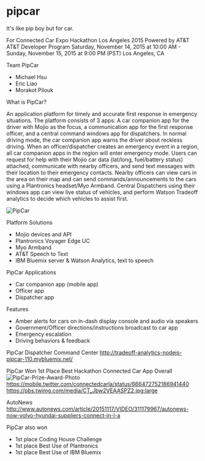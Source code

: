 # pipcar
It's like pip boy but for car.

For Connected Car Expo Hackathon Los Angeles 2015 Powered by AT&T
AT&T Developer Program
Saturday, November 14, 2015 at 10:00 AM - Sunday, November 15, 2015 at 9:00 PM (PST)
Los Angeles, CA

Team PipCar
- Michael Hsu
- Eric Liao
- Morakot Pilouk

What is PipCar?

An application platform for timely and accurate first response in emergency situations. The platform consists of 3 apps: A car companion app for the driver with Mojio as the focus, a communication app for the first response officer, and a central command windows app for dispatchers. In normal driving mode, the car companion app warns the driver about reckless driving. When an officer/dispatcher creates an emergency event in a region, all car companion apps in the region will enter emergency mode. Users can request for help with their Mojio car data (lat/long, fuel/battery status) attached, communicate with nearby officers, and send text messages with their location to their emergency contacts. Nearby officers can view cars in the area on their map and can send commands/announcements to the cars using a Plantronics headset/Myo Armband. Central Dispatchers using their windows app can view live status of vehicles, and perform Watson Tradeoff analytics to decide which vehicles to assist first.​

![PipCar](https://raw.githubusercontent.com/really-lazy-bone/pipcar/master/pipcar.PNG?raw=true)

Platform Solutions
- Mojio devices and API
- Plantronics Voyager Edge UC
- Myo Armband
- AT&T Speech to Text
- IBM Bluemix server & Watson Analytics, text to speech

PipCar Applications
- Car companion app (mobile app)
- Officer app
- Dispatcher app

Features
- Amber alerts for cars on in-dash display console and audio via speakers 
- Government/Officer directions/instructions broadcast to car app
- Emergency escalation
- Driving behaviors & feedback

PipCar Dispatcher Command Center
http://tradeoff-analytics-nodejs-pipcar-110.mybluemix.net/

PipCar Won 1st Place Best Hackathon Connected Car App Overall
![PipCar-Prize-Award-Photo](https://raw.githubusercontent.com/really-lazy-bone/pipcar/master/CT_Jbw2VEAASPZ2.jpg?raw=true)
https://mobile.twitter.com/connectedcarla/status/666472752186941440
https://pbs.twimg.com/media/CT_Jbw2VEAASPZ2.jpg:large

AutoNews 
http://www.autonews.com/article/20151117/VIDEO/311179967/autonews-now-volvo-hyundai-suppliers-connect-in-l-a

PipCar also won
- 1st place Coding House Challenge
- 1st place Best Use of Plantronics
- 1st place Best Use of IBM Bluemix